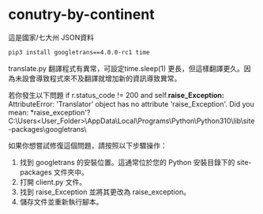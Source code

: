 # conutry-by-continent
這是國家/七大州 JSON資料

```bash
pip3 install googletrans==4.0.0-rc1 time
```

translate.py 翻譯程式有異常，可設定time.sleep(1) 更長，但這樣翻譯更久。因為未設會導致程式來不及翻譯就增加新的資訊導致異常。

若你發生以下問題
if r.status_code != 200 and self.**raise_Exception:**<br/>
AttributeError: 'Translator' object has no attribute 'raise_Exception'. Did you mean: *raise_exception'?<br/>
C:\Users\<User_Folder>\AppData\Local\Programs\Python\Python310\lib\site-packages\googletrans\

如果你想嘗試修復這個問題，請按照以下步驟操作：

1. 找到 googletrans 的安裝位置。這通常位於您的 Python 安裝目錄下的 site-packages 文件夾中。
2. 打開 client.py 文件。
3. 找到 raise_Exception 並將其更改為 raise_exception。
4. 儲存文件並重新執行腳本。
